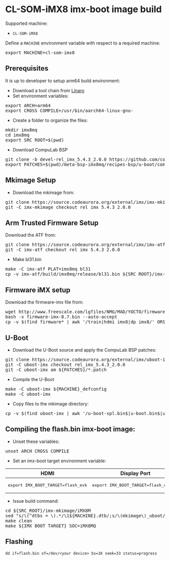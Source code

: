 # CL-SOM-iMX8 imx-boot image build

Supported machine:

* `CL-SOM-iMX8`

Define a `MACHINE` environment variable with respect to a required machine:
<pre>
export MACHINE=cl-som-imx8
</pre>

## Prerequisites
It is up to developer to setup arm64 build environment:
* Download a tool chain from [Linaro](https://releases.linaro.org/components/toolchain/binaries/7.3-2018.05/aarch64-linux-gnu/)
* Set environment variables:
<pre>
export ARCH=arm64
export CROSS_COMPILE=/usr/bin/aarch64-linux-gnu-
</pre>
* Create a folder to organize the files:
<pre>
mkdir imx8mq
cd imx8mq
export SRC_ROOT=$(pwd)
</pre>

* Download CompuLab BSP
<pre>
git clone -b devel-rel_imx_5.4.3_2.0.0 https://github.com/compulab-yokneam/meta-bsp-imx8mq.git
export PATCHES=$(pwd)/meta-bsp-imx8mq/recipes-bsp/u-boot/compulab/imx8mq
</pre>

## Mkimage Setup
* Download the mkimage from:
<pre>
git clone https://source.codeaurora.org/external/imx/imx-mkimage.git
git -C imx-mkimage checkout rel_imx_5.4.3_2.0.0
</pre>

## Arm Trusted Firmware Setup
Download the ATF from:
<pre>
git clone https://source.codeaurora.org/external/imx/imx-atf.git
git -C imx-atf checkout rel_imx_5.4.3_2.0.0
</pre>
* Make bl31.bin
<pre>
make -C imx-atf PLAT=imx8mq bl31
cp -v imx-atf/build/imx8mq/release/bl31.bin ${SRC_ROOT}/imx-mkimage/iMX8M/
</pre>

## Firmware iMX setup
Download the firmware-imx file from:
<pre>
wget http://www.freescale.com/lgfiles/NMG/MAD/YOCTO/firmware-imx-8.7.bin
bash -x firmware-imx-8.7.bin --auto-accept
cp -v $(find firmware* | awk '/train|hdmi_imx8|dp_imx8/' ORS=" ") ${SRC_ROOT}/imx-mkimage/iMX8M/
</pre>

## U-Boot
* Download the U-Boot source and apply the CompuLab BSP patches:
<pre>
git clone https://source.codeaurora.org/external/imx/uboot-imx.git
git -C uboot-imx checkout rel_imx_5.4.3_2.0.0
git -C uboot-imx am ${PATCHES}/*.patch
</pre>

* Compile the U-Boot
<pre>
make -C uboot-imx ${MACHINE}_defconfig
make -C uboot-imx
</pre>

* Copy files to the mkimage directory:
<pre>
cp -v $(find uboot-imx | awk '/u-boot-spl.bin$|u-boot.bin$|u-boot-nodtb.bin$|cl-som.*\.dtb$|mkimage$/' ORS=" ") ${SRC_ROOT}/imx-mkimage/iMX8M/                                                                     
</pre>

## Compiling the **flash.bin** imx-boot image:
* Unset these variables:
<pre>
unset ARCH CROSS_COMPILE
</pre>

* Set an imx-boot target environment variable:

|HDMI|Display Port|
|---|---|
|<pre>export IMX_BOOT_TARGET=flash_evk</pre>|<pre>export IMX_BOOT_TARGET=flash_dp_evk</pre>|

* Issue build command:
<pre>
cd ${SRC_ROOT}/imx-mkimage/iMX8M
sed "s/\(^dtbs = \).*/\1${MACHINE}.dtb/;s/\(mkimage\)_uboot/\1/" soc.mak > Makefile
make clean
make ${IMX_BOOT_TARGET} SOC=iMX8MQ
</pre>

## Flashing
`dd if=flash.bin of=/dev/<your device> bs=1K seek=33 status=progress`
